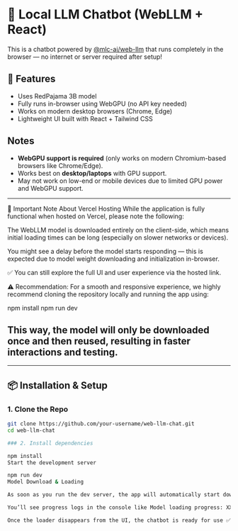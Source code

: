 # 🧠 Local LLM Chatbot (WebLLM + React)

This is a chatbot powered by [@mlc-ai/web-llm](https://github.com/mlc-ai/web-llm) that runs completely in the browser — no internet or server required after setup!

## 🚀 Features
- Uses RedPajama 3B model
- Fully runs in-browser using WebGPU (no API key needed)
- Works on modern desktop browsers (Chrome, Edge)
- Lightweight UI built with React + Tailwind CSS

## Notes
- **WebGPU support is required** (only works on modern Chromium-based browsers like Chrome/Edge).
- Works best on **desktop/laptops** with GPU support.
- May not work on low-end or mobile devices due to limited GPU power and WebGPU support.

---
🚨 Important Note About Vercel Hosting
While the application is fully functional when hosted on Vercel, please note the following:

The WebLLM model is downloaded entirely on the client-side, which means initial loading times can be long (especially on slower networks or devices).

You might see a delay before the model starts responding — this is expected due to model weight downloading and initialization in-browser.

✅ You can still explore the full UI and user experience via the hosted link.

⚠️ Recommendation: For a smooth and responsive experience, we highly recommend cloning the repository locally and running the app using:

npm install
npm run dev

This way, the model will only be downloaded once and then reused, resulting in faster interactions and testing.
---

---

## 📦 Installation & Setup

### 1. Clone the Repo
```bash
git clone https://github.com/your-username/web-llm-chat.git
cd web-llm-chat

### 2. Install dependencies

npm install
Start the development server

npm run dev
Model Download & Loading

As soon as you run the dev server, the app will automatically start downloading the selected LLM model (e.g., RedPajama-INCITE-Chat-3B).

You’ll see progress logs in the console like Model loading progress: XX%.

Once the loader disappears from the UI, the chatbot is ready for use ✅
